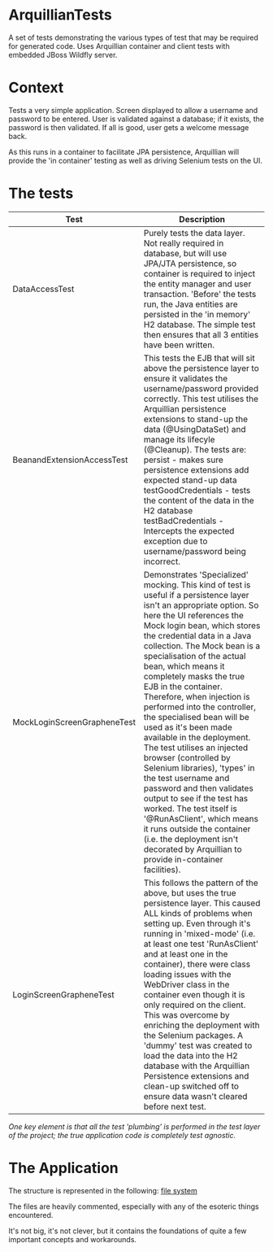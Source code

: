 # ArquillianTests
A set of tests demonstrating the various types of test that may be required for generated code. Uses Arquillian container and client tests with embedded JBoss Wildfly server.

# Context
Tests a very simple application. Screen displayed to allow a username and password to be entered. User is validated against a database; if it exists, the password is then validated. If all is good, user gets a welcome message back.

As this runs in a container to facilitate JPA persistence, Arquillian will provide the 'in container' testing as well as driving Selenium tests on the UI.

# The tests

| Test                         | Description                                                                                                                                                                                                                                                                                                                                                                                                                                                                                                                                                                                                                                                                                                                                                                                                                                   |
|------------------------------|-----------------------------------------------------------------------------------------------------------------------------------------------------------------------------------------------------------------------------------------------------------------------------------------------------------------------------------------------------------------------------------------------------------------------------------------------------------------------------------------------------------------------------------------------------------------------------------------------------------------------------------------------------------------------------------------------------------------------------------------------------------------------------------------------------------------------------------------------|
| DataAccessTest               | Purely tests the data layer.  Not really required in database, but will use JPA/JTA persistence, so container is required to inject the entity manager and user transaction. 'Before' the tests run, the Java entities are persisted in the 'in memory' H2 database. The simple test then ensures that all 3 entities have been written.                                                                                                                                                                                                                                                                                                                                                                                                                                                                                                      |
| BeanandExtensionAccessTest   | This tests the EJB that will sit above the persistence layer to ensure it validates the username/password provided correctly. This test utilises the Arquillian persistence extensions to stand-up the data (@UsingDataSet) and manage its lifecyle (@Cleanup). The tests are: persist - makes sure persistence extensions add expected stand-up data testGoodCredentials - tests the content of the data in the H2 database testBadCredentials - Intercepts the expected exception due to username/password being incorrect.                                                                                                                                                                                                                                                                                                                 |
| MockLoginScreenGrapheneTest  | Demonstrates 'Specialized' mocking. This kind of test is useful if a persistence layer isn't an appropriate option. So here the UI references the Mock login bean, which stores the credential data in a Java collection. The Mock bean is a specialisation of the actual bean, which means it completely masks the true EJB in the container. Therefore, when injection is performed into the controller, the specialised bean will be used as it's been made available in the deployment. The test utilises an injected browser (controlled by Selenium libraries), 'types' in the test username and password and then validates output to see if the test has worked. The test itself is '@RunAsClient', which means it runs outside the container (i.e. the deployment isn't decorated by Arquillian to provide in-container facilities). |
| LoginScreenGrapheneTest      | This follows the pattern of the above, but uses the true persistence layer. This caused ALL kinds of problems when setting up. Even through it's running in 'mixed-mode' (i.e. at least one test 'RunAsClient' and at least one in the container), there were class loading issues with the WebDriver class in the container even though it is only required on the client. This was overcome by enriching the deployment with the Selenium packages. A 'dummy' test was created to load the data into the H2 database with the Arquillian Persistence extensions and clean-up switched off to ensure data wasn't cleared before next test.                                                                                                                                                                                                   |

*One key element is that all the test 'plumbing' is performed in the test layer of the project; the true application code is completely test agnostic.*

# The Application

The structure is represented in the following: [file system](./fs.html)

The files are heavily commented, especially with any of the esoteric things encountered.

It's not big, it's not clever, but it contains the foundations of quite a few important concepts and workarounds.